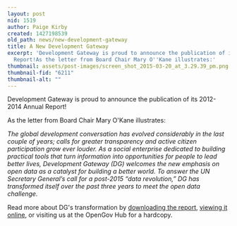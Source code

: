 ```yaml
---
layout: post
nid: 1519
author: Paige Kirby
created: 1427198539
old_path: news/new-development-gateway
title: A New Development Gateway
excerpt: 'Development Gateway is proud to announce the publication of its 2012-2014 Annual
  Report!As the letter from Board Chair Mary O''Kane illustrates:'
thumbnail: assets/post-images/screen_shot_2015-03-20_at_3.29.39_pm.png
thumbnail-fid: "6211"
thumbnail-alt: ""
---
```


Development Gateway is proud to announce the publication of its 2012-2014 Annual Report!

As the letter from Board Chair Mary O'Kane illustrates:

*The global development conversation has evolved considerably in the last couple of years; calls for greater transparency and active citizen participation grow ever louder. As a social enterprise dedicated to building practical tools that turn information into opportunities for people to lead better lives, Development Gateway (DG) welcomes the new emphasis on open data as a catalyst for building a better world. To answer the UN Secretary General’s call for a post-2015 “data revolution,” DG has transformed itself over the past three years to meet the open data challenge.*

Read more about DG's transformation by [downloading the report](/assets/post-resources/dg_2014_annual_report_eng.pdf), [viewing it online](/about/Annual-Report), or visiting us at the OpenGov Hub for a hardcopy.
